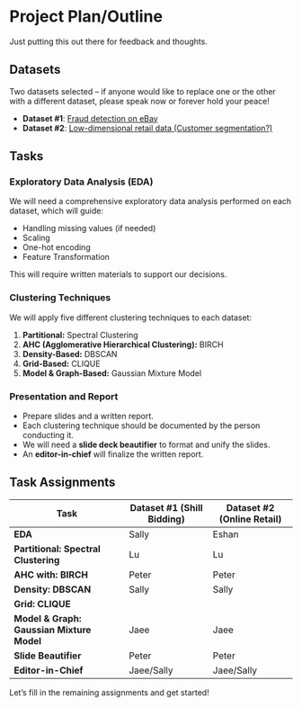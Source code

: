 # Project Plan/Outline

Just putting this out there for feedback and thoughts.

## Datasets

Two datasets selected – if anyone would like to replace one or the other with a different dataset, please speak now or forever hold your peace!

- **Dataset #1**: [Fraud detection on eBay](https://archive.ics.uci.edu/dataset/562/shill+bidding+dataset)
- **Dataset #2**: [Low-dimensional retail data (Customer segmentation?)](https://archive.ics.uci.edu/dataset/352/online+retail)

## Tasks

### Exploratory Data Analysis (EDA)

We will need a comprehensive exploratory data analysis performed on each dataset, which will guide:
- Handling missing values (if needed)
- Scaling
- One-hot encoding
- Feature Transformation

This will require written materials to support our decisions.

### Clustering Techniques

We will apply five different clustering techniques to each dataset:

1. **Partitional:** Spectral Clustering
2. **AHC (Agglomerative Hierarchical Clustering):** BIRCH
3. **Density-Based:** DBSCAN
4. **Grid-Based:** CLIQUE
5. **Model & Graph-Based:** Gaussian Mixture Model

### Presentation and Report

- Prepare slides and a written report.
- Each clustering technique should be documented by the person conducting it.
- We will need a **slide deck beautifier** to format and unify the slides.
- An **editor-in-chief** will finalize the written report.

## Task Assignments

| Task                              | Dataset #1 (Shill Bidding) | Dataset #2 (Online Retail) |
|-----------------------------------|--------------------------|--------------------------|
| **EDA**                           | Sally                    | Eshan                    |
| **Partitional: Spectral Clustering** |  Lu                        |     Lu                     |
| **AHC with: BIRCH**              | Peter                    | Peter                    |
| **Density: DBSCAN**              |    Sally                 | Sally                        |
| **Grid: CLIQUE**                 |                          |                          |
| **Model & Graph: Gaussian Mixture Model** |       Jaee          |              Jaee            |
| **Slide Beautifier**             | Peter                    | Peter                    |
| **Editor-in-Chief**              |  Jaee/Sally              |  Jaee/Sally              |

Let’s fill in the remaining assignments and get started!
